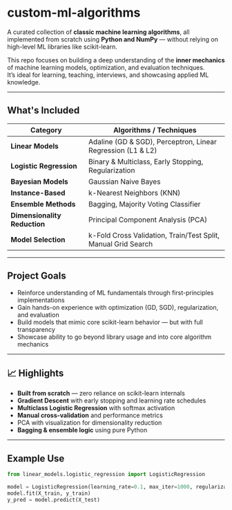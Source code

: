 # custom-ml-algorithms

A curated collection of **classic machine learning algorithms**, all implemented from scratch using **Python and NumPy** — without relying on high-level ML libraries like scikit-learn.

This repo focuses on building a deep understanding of the **inner mechanics** of machine learning models, optimization, and evaluation techniques.  
It’s ideal for learning, teaching, interviews, and showcasing applied ML knowledge.

---

## What's Included

| Category              | Algorithms / Techniques                                         |
|-----------------------|-----------------------------------------------------------------|
| **Linear Models**      | Adaline (GD & SGD), Perceptron, Linear Regression (L1 & L2)     |
| **Logistic Regression**| Binary & Multiclass, Early Stopping, Regularization             |
| **Bayesian Models**    | Gaussian Naive Bayes                                            |
| **Instance-Based**     | k-Nearest Neighbors (KNN)                                       |
| **Ensemble Methods**   | Bagging, Majority Voting Classifier                             |
| **Dimensionality Reduction** | Principal Component Analysis (PCA)                        |
| **Model Selection**    | k-Fold Cross Validation, Train/Test Split, Manual Grid Search   |

---

## Project Goals

- Reinforce understanding of ML fundamentals through first-principles implementations  
- Gain hands-on experience with optimization (GD, SGD), regularization, and evaluation  
- Build models that mimic core scikit-learn behavior — but with full transparency  
- Showcase ability to go beyond library usage and into core algorithm mechanics

---

## 📈 Highlights

- **Built from scratch** — zero reliance on scikit-learn internals  
- **Gradient Descent** with early stopping and learning rate schedules  
- **Multiclass Logistic Regression** with softmax activation  
- **Manual cross-validation** and performance metrics  
- PCA with visualization for dimensionality reduction  
- **Bagging & ensemble logic** using pure Python  

---

## Example Use

```python
from linear_models.logistic_regression import LogisticRegression

model = LogisticRegression(learning_rate=0.1, max_iter=1000, regularization="l2")
model.fit(X_train, y_train)
y_pred = model.predict(X_test)


